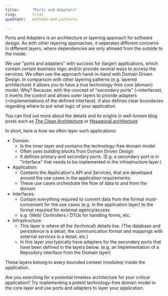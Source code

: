 ```yaml
---
title:      "Ports and Adapters"
ring:       trial
quadrant:   methods-and-patterns

---
```


Ports and Adapters is an architecture or layering approach for software design. As with other layering approaches, it seperates different concerns in different layers, where dependencies are only allowed from the outside to the inside.

We use "ports and adapters" with success for (larger) applications, which contain certain business logic and/or provide several ways to access the services.
We often use the approach hand-in-hand with Domain Driven Design. In comparison with other layering patterns (e.g. layered architecture) it allows you to have a true technology-free core (domain) model. Why? Because, with the concept of "secondary ports" (=interfaces), it inverts the control and allows outer layers to provide adapters (=implementations of the defined interface).
It also defines clear boundaries regarding where to put what logic of your application.

You can find out more about the details and its origins in well-known blog posts such as [The Clean Architecture](https://8thlight.com/blog/uncle-bob/2012/08/13/the-clean-architecture.html) or [Hexagonal architecture](http://alistair.cockburn.us/Hexagonal+architecture)

In short, here is how we often layer such applications:
* Domain:
    * Is the inner layer and contains the technology-free domain model
    * Often uses building blocks from Domain Driven Design
    * It defines primary and secondary ports. (E.g. a secondary port is in "interface" that needs to be implemented in the infrastructure layer.)
* Application:
    * Contains the Application's API and Services, that are developed around the use cases in the application requirements.
    * These use cases orchestrate the flow of data to and from the domain
* Interfaces:
    * Contain everything required to convert data from the format most-convenient for the use cases (e.g. in the application layer) to the format required for external agency/access
    * e.g. (Web) Controllers / DTOs for handling forms, etc.
* Infrastructure:
    * This layer is where all the (technical) details live. (The database and persistence is a detail, the communication format and mappings with external services is a detail, etc.)
    * In this layer you typically have adapters for the secondary ports that have been defined in the layers below. (e.g. an Implementation of a Repository interface from the Domain layer)

These layers belong to every bounded context (modules) inside the application.

Are you searching for a potential timeless architecture for your critical application? Try implementing a potent technology-free domain model in the core layer and use ports and adapters to layer your application.
